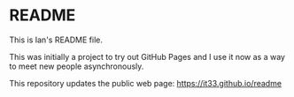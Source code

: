 # README 

This is Ian's README file. 

This was initially a project to try out GitHub Pages and I use it now as a way to meet new people asynchronously. 

This repository updates the public web page: https://it33.github.io/readme
